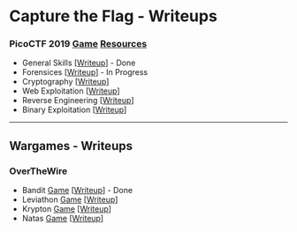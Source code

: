 # Capture the Flag - Writeups

### PicoCTF 2019 [Game](https://2019game.picoctf.com/game) [Resources](https://picoctf.com/resources)
- General Skills  [[Writeup](https://github.com/sabinach/ctf/tree/master/general_skills)] - Done
- Forensices  [[Writeup](https://github.com/sabinach/ctf/tree/master/forensics)] - In Progress
- Cryptography  [[Writeup](https://github.com/sabinach/ctf/tree/master/cryptography)]
- Web Exploitation  [[Writeup](https://github.com/sabinach/ctf/tree/master/web_exploitation)]
- Reverse Engineering [[Writeup](https://github.com/sabinach/ctf/tree/master/reverse_engineering)]
- Binary Exploitation [[Writeup](https://github.com/sabinach/ctf/tree/master/binary_exploitation)]

---

## Wargames - Writeups

###  OverTheWire
- Bandit [Game](https://overthewire.org/wargames/bandit/) [[Writeup](https://github.com/sabinach/ctf/tree/master/overthewire/bandit)] - Done
- Leviathon [Game](https://overthewire.org/wargames/leviathan/) [[Writeup](https://github.com/sabinach/ctf/tree/master/overthewire/leviathan)]
- Krypton [Game](https://overthewire.org/wargames/krypton/) [[Writeup](https://github.com/sabinach/ctf/tree/master/overthewire/krypton)]
- Natas [Game](https://overthewire.org/wargames/natas/) [[Writeup](https://github.com/sabinach/ctf/tree/master/overthewire/natas)]